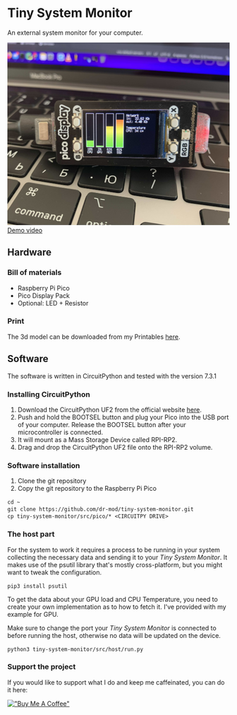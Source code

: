 # Tiny System Monitor

An external system monitor for your computer.

![](docs/screenshot.jpg)
[Demo video](https://twitter.com/dr2mod/status/1557773285022203904)

## Hardware

### Bill of materials

* Raspberry Pi Pico
* Pico Display Pack
* Optional: LED + Resistor

### Print

The 3d model can be downloaded from my Printables [here](https://www.printables.com/social/306904-dmytro-panin/models).

## Software

The software is written in CircuitPython and tested with the version 7.3.1

### Installing CircuitPython

1. Download the CircuitPython UF2 from the official website [here](https://circuitpython.org/board/raspberry_pi_pico/).
2. Push and hold the BOOTSEL button and plug your Pico into the USB port of your computer. Release the BOOTSEL button
   after your microcontroller is connected.
3. It will mount as a Mass Storage Device called RPI-RP2.
4. Drag and drop the CircuitPython UF2 file onto the RPI-RP2 volume.

### Software installation
1. Clone the git repository
2. Copy the git repository to the Raspberry Pi Pico


```shell
cd ~
git clone https://github.com/dr-mod/tiny-system-monitor.git
cp tiny-system-monitor/src/pico/* <CIRCUITPY DRIVE>
```

### The host part

For the system to work it requires a process to be running in your system collecting the necessary data and sending it to
your _Tiny System Monitor_. It makes use of the psutil library that's mostly cross-platform, but you might want to tweak the configuration.

```shell
pip3 install psutil
```

To get the data about your GPU load and CPU Temperature, you need to create your own implementation as to how to fetch it. I've provided with my example for GPU. 

Make sure to change the port your _Tiny System Monitor_ is connected to before running the host, otherwise no data will be updated on the device.
```shell
python3 tiny-system-monitor/src/host/run.py
```

### Support the project

If you would like to support what I do and keep me caffeinated, you can do it here:

[!["Buy Me A Coffee"](https://www.buymeacoffee.com/assets/img/custom_images/orange_img.png)](https://www.buymeacoffee.com/drmod)

